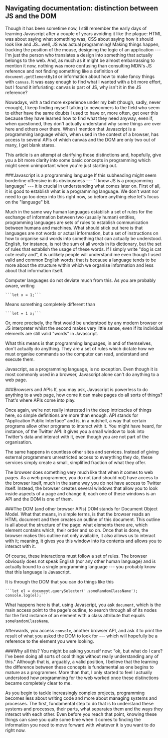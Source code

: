 ## Navigating documentation: distinction between JS and the DOM

Though it has been sometime now, I still remember the early days of learning Javascript after a couple of years avoiding it like the plague: HTML was about saying what something was, CSS about saying how it should look like and JS...well, JS was actual programming! Making things happen, tracking the position of the mouse, designing the logic of an application --- I'm just the person who translates a design into something that actually belongs to the web. And, as much as it might be almost embarrassing to mention it now, nothing was more confusing than consulting MDN's JS reference and not finding something like a definition of `document.getElementById` or information about how to make fancy things with `canvas`. It was easy enough to find what I wanted with a bit more effort, but I found it infuriating: canvas is part of JS, why isn't it in the JS reference?

Nowadays, with a tad more experience under my belt (though, sadly, never enough), I keep finding myself talking to newcomers to the field who seem to either have the same doubts I used to have or, more often, get over this because they have learned how to find what they need anyway, even if, when questioned, they don't actually understand why some things are over here and others over there. When I mention that Javascript is a programming language which, when used in the context of a browser, has access to several APIs of which canvas and the DOM are only two out of many, I get blank stares.

This article is an attempt at clarifying those distinctions and, hopefully, give you a bit more clarity into some basic concepts in programming which might seem unimportant when you're just starting out.

###Javascript is a programming language
If this subheading might seem borderline offensive in its obviousness --- "I know JS is a programming language" --- it is crucial in understanding what comes later on. First of all, it is good to establish what is a programming language. We don't want nor need to go too deep into this right now, so before anything else let's focus on the "language" bit.

Much in the same way human languages establish a set of rules for the exchange of information between two (usually human) entities, programming languages are sets of rules to establish communication between humans and machines. What should stick out here is that languages are not words or actual information, but a set of instructions on how to organise said words into something that can actually be understood. English, for instance, is not the sum of all words in its dictionary, but the set of rules that establish the usage of these words. If I simply write "dog is cat cute really and", it is unlikely people will understand me even though I used valid and common English words; that is because a language tends to be more about the structure within which we organise information and less about that information itself.

Computer languages do not deviate much from this. As you are probably aware, writing

	```let x = 1;```
Means something completely different than

	```let = 1 x;```
Or, more precisely, the first would be understood by any modern browser or JS interpreter whilst the second makes very little sense, even if its individual elements are still valid "words" in Javascript.

What this means is that programming languages, in and of themselves, don't actually do anything. They are a set of rules which dictate how we must organise commands so the computer can read, understand and execute them.

Javascript, as a programming language, is no exception. Even though it is most commonly used in a browser, Javascript alone can't do anything to a web page.

###Browsers and APIs
If, you may ask, Javascript is powerless to do anything to a web page, how come it can make pages do all sorts of things? That's where APIs come into play.

Once again, we're not really interested in the deep intricacies of things here, so simple definitions are more than enough. API stands for "Application Public Interface" and is, in a nutshell, a way that certain programs allow other programs to interact with it. You might have heard, for instance, of the Twitter API: it gives you a small window to look into Twitter's data and interact with it, even though you are not part of the organisation.

The same happens in countless other sites and services. Instead of giving external programmers unrestricted access to everything they do, these services simply create a small, simplified fraction of what they offer.

The browser does something very much like that when it comes to web pages. As a web programmer, you do not (and should not) have access to the browser itself, much in the same way you do not have access to Twitter itself. Instead, the browser creates several windows that allow you to look inside aspects of a page and change it; each one of these windows is an API and the DOM is one of them.

###The DOM (and other browser APIs)
DOM stands for Document Object Model. What that means, in simple terms, is that the browser reads an HTML document and then creates an outline of this document. This outline is all about the structure of the page: what elements there are, which element contains which, their order and so on. Once that is done, the browser makes this outline not only available, it also allows us to interact with it; meaning, it gives you this window into its contents and allows you to interact with it.

Of course, these interactions must follow a set of rules. The browser obviously does not speak English (nor any other human language) and is actually bound to a single programming language --- you probably know that this language is Javascript.

It is through the DOM that you can do things like this

	```let el = document.querySelector('.someRandomClassName');
	console.log(el);```
What happens here is that, using Javascript, you ask `document`, which is the main access point to the page's outline, to search through all of its nodes for the first instance of an element with a class attribute that equals `someRandomClassName`.

Afterwards, you access `console`, another browser API, and ask it to print the result of what you asked the DOM to look for --- which will hopefully be a reference to the element you were looking.

###Why all this?
You might be asking yourself now: "ok, but what do I care? I've been doing all sorts of cool things without really understanding any of this." Although that is, arguably, a valid position, I believe that the learning the difference between these concepts is fundamental as one begins to mature as a programmer. More than that, I only started to feel I actually understood how programming for the web worked once these distinctions became completely clear to me.

As you begin to tackle increasingly complex projects, programming becomes less about writing code and more about managing systems and processes. The first, fundamental step to do that is to understand these systems and processes, their parts, what separates them and the ways they interact with each other. Even before you reach that point, knowing these things can save you quite some time when it comes to finding the information you need to move forward with whatever it is you want to do right now.

